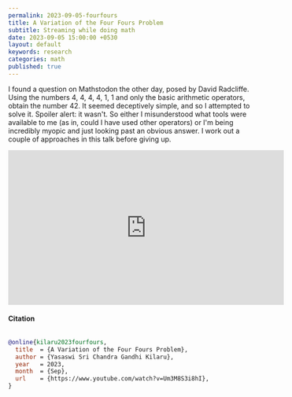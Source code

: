 ```yaml
---
permalink: 2023-09-05-fourfours
title: A Variation of the Four Fours Problem
subtitle: Streaming while doing math
date: 2023-09-05 15:00:00 +0530
layout: default
keywords: research
categories: math
published: true
---
```


I found a question on Mathstodon the other day, posed by David Radcliffe. Using the numbers 4, 4, 4, 4, 1, 1 and only the basic arithmetic operators, obtain the number 42. It seemed deceptively simple, and so I attempted to solve it. Spoiler alert: it wasn't. So either I misunderstood what tools were available to me (as in, could I have used other operators) or I'm being incredibly myopic and just looking past an obvious answer. I work out a couple of approaches in this talk before giving up.

<center>
<iframe width="560" height="315" src="https://www.youtube-nocookie.com/embed/Um3M8S3i8hI?si=rRXI6RQapJHZ7Gb4" title="YouTube video player" frameborder="0" allow="accelerometer; autoplay; clipboard-write; encrypted-media; gyroscope; picture-in-picture; web-share" referrerpolicy="strict-origin-when-cross-origin" allowfullscreen></iframe></center>

#### Citation

```bibtex

@online{kilaru2023fourfours,
  title  = {A Variation of the Four Fours Problem},
  author = {Yasaswi Sri Chandra Gandhi Kilaru},
  year   = 2023,
  month  = {Sep},
  url    = {https://www.youtube.com/watch?v=Um3M8S3i8hI},
} 
```

